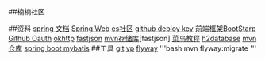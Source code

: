 ##楠楠社区

##资料
[spring 文档](https:[/spring.io/guides/ )
[Spring Web](https://spring.io/guides/gs/serving-web-content/)
[es社区](http://elasticsearch.cn/explore)
[github deploy key](https://github.com/yaojianannan/community/settings/keys)
[前端框架BootStarp](https://v3.bootcss.com)
[Github Oauth](https://developer.github.com/apps/building-oauth-apps/creating-an-oauth-app/)
[okhttp](https://square.github.io/okhttp/)
[fastjson](https://mvnrepository.com/artifact/com.alibaba/fastjson)
[mvn存储库](https://mvnrepository.com)[fastjson]
[菜鸟教程](https://www.runoob.com/)
[h2database](http://www.h2database.com/html/main.html)
[mvn仓库](https://mvnrepository.com/)
[spring boot mybatis](http://www.mybatis.org/spring-boot-starter/mybatis-spring-boot-autoconfigure/)
##工具
[git](https://git-scm.com/download)
[vp](https://www.visual-paradigm,com)
[flyway](https://flywaydb.org/getstarted/firststeps/maven)
'''bash
 mvn flyway:migrate
'''